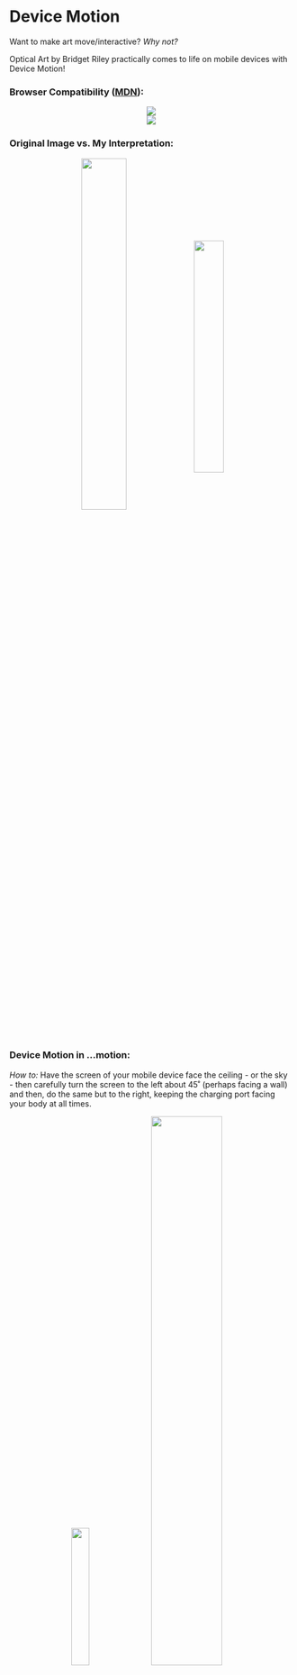 # Device Motion
Want to make art move/interactive? <i>Why not?</i>

Optical Art by Bridget Riley practically comes to life on mobile devices with Device Motion!
### Browser Compatibility (<a href="https://developer.mozilla.org/en-US/docs/Web/API/Window/devicemotion_event#browser_compatibility">MDN</a>):
<div align="center">
  <img src="https://user-images.githubusercontent.com/70993217/224460875-d3707257-b66f-47d5-839a-44c1fc986044.png"/>
  <br/>
  <img src="https://user-images.githubusercontent.com/70993217/224460878-8c63f0f7-4368-4b2f-9650-3889217358f9.png"/>
</div>

### Original Image vs. My Interpretation:

<div align="center">
  <img align="center" src="https://d7hftxdivxxvm.cloudfront.net/?resize_to=fit&width=800&height=796&quality=80&src=https%3A%2F%2Fd32dm0rphc51dk.cloudfront.net%2FRkVf05cQRyyK5nWo5s8z1w%2Flarge.jpg" width="40%"/> <img align="center" src="https://github.com/user-attachments/assets/62c4591d-c8a3-4432-b80b-0b379713d324" width="32.5%"/> 
</div>

### Device Motion in ...motion: 
<i>How to:</i> Have the screen of your mobile device face the ceiling - or the sky - then carefully turn the screen to the left about 45˚ (perhaps facing a wall) and then, do the same but to the right, keeping the charging port facing your body at all times.

<div align="center">
  <img src="https://media.giphy.com/media/X3fObwQG38spooLjYF/giphy.gif" width="25%"/><img src="https://developer.mozilla.org/en-US/docs/Web/API/Device_orientation_events/Orientation_and_motion_data_explained/gamma.png" width="50%"/>
</div>
<div align="center">
  <strong>Note:</strong> The gif is from the first iteration of this project with an old github account, however the functionality is the same.
</div>
